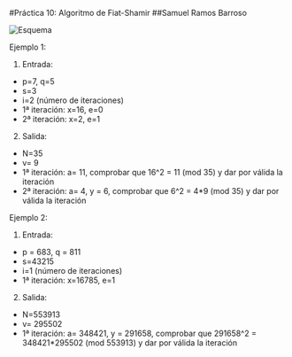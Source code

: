 #Práctica 10: Algoritmo de Fiat-Shamir
##Samuel Ramos Barroso

![Esquema](http://i.imgur.com/G09BotL.png?1)

Ejemplo 1:

1. Entrada:

* p=7, q=5
* s=3
* i=2 (número de iteraciones)
* 1ª iteración: x=16, e=0
* 2ª iteración: x=2, e=1

2. Salida:

* N=35
* v= 9
* 1ª iteración: a= 11, comprobar que 16^2 = 11 (mod 35) y dar por válida la iteración
* 2ª iteración: a= 4, y = 6, comprobar que 6^2 = 4*9 (mod 35) y dar por válida la iteración

Ejemplo 2:

1. Entrada:

* p = 683, q = 811
* s=43215
* i=1 (número de iteraciones)
* 1ª iteración: x=16785, e=1

2. Salida:

* N=553913
* v= 295502
* 1ª iteración: a= 348421, y = 291658, comprobar que 291658^2 = 348421*295502 (mod 553913) y dar por válida la iteración